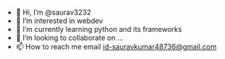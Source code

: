 - 👋 Hi, I’m @saurav3232
- 👀 I’m interested in webdev
- 🌱 I’m currently learning python and its frameworks
- 💞️ I’m looking to collaborate on ...
- 📫 How to reach me 
email id-sauravkumar48736@gmail.com

<!---
saurav3232/saurav3232 is a ✨ special ✨ repository because its `README.md` (this file) appears on your GitHub profile.
You can click the Preview link to take a look at your changes.
--->
